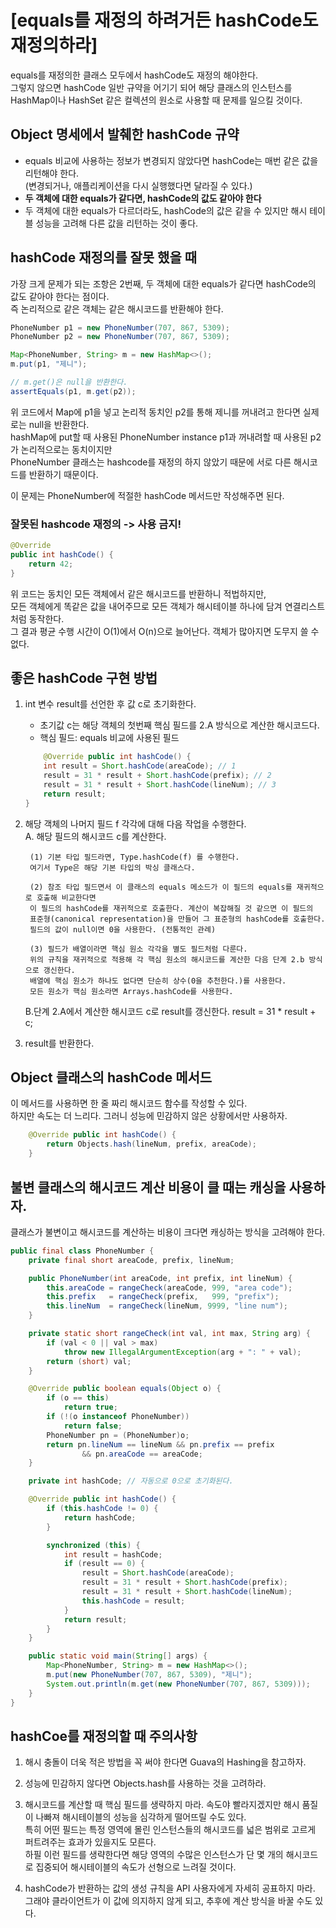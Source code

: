 # [equals를 재정의 하려거든 hashCode도 재정의하라]

equals를 재정의한 클래스 모두에서 hashCode도 재정의 해야한다.  
그렇지 않으면 hashCode 일반 규약을 어기기 되어 해당 클래스의 인스턴스를 HashMap이나 HashSet 같은 컬렉션의 원소로 사용할 때 문제를 일으킬 것이다. 

## Object 명세에서 발췌한 hashCode 규약
* equals 비교에 사용하는 정보가 변경되지 않았다면 hashCode는 매번 같은 값을 리턴해야 한다.  
 (변경되거나, 애플리케이션을 다시 실행했다면 달라질 수 있다.)
* **두 객체에 대한 equals가 같다면, hashCode의 값도 같아야 한다**
* 두 객체에 대한 equals가 다르더라도, hashCode의 값은 같을 수 있지만 해시 테이블 성능을 고려해 다른 값을 리턴하는 것이 좋다.

## hashCode 재정의를 잘못 했을 때
가장 크게 문제가 되는 조항은 2번째, 두 객체에 대한 equals가 같다면 hashCode의 값도 같아야 한다는 점이다.  
즉 논리적으로 같은 객체는 같은 해시코드를 반환해야 한다.

```JAVA
PhoneNumber p1 = new PhoneNumber(707, 867, 5309);
PhoneNumber p2 = new PhoneNumber(707, 867, 5309);

Map<PhoneNumber, String> m = new HashMap<>();
m.put(p1, "제니");

// m.get()은 null을 반환한다.
assertEquals(p1, m.get(p2));
```
위 코드에서 Map에 p1을 넣고 논리적 동치인 p2를 통해 제니를 꺼내려고 한다면 실제로는 null을 반환한다.  
hashMap에 put할 때 사용된 PhoneNumber instance p1과 꺼내려할 때 사용된 p2가 논리적으로는 동치이지만  
PhoneNumber 클래스는 hashcode를 재정의 하지 않았기 때문에 서로 다른 해시코드를 반환하기 때문이다.

이 문제는 PhoneNumber에 적절한 hashCode 메서드만 작성해주면 된다.

### 잘못된 hashcode 재정의 -> 사용 금지!
```JAVA
@Override
public int hashCode() {
    return 42;
}
```
위 코드는 동치인 모든 객체에서 같은 해시코드를 반환하니 적법하지만,  
모든 객체에게 똑같은 값을 내어주므로 모든 객체가 해시테이블 하나에 담겨 연결리스트처럼 동작한다.  
그 결과 평균 수행 시간이 O(1)에서 O(n)으로 늘어난다. 객체가 많아지면 도무지 쓸 수 없다.

## 좋은 hashCode 구현 방법
1. int 변수 result를 선언한 후 값 c로 초기화한다.
    * 초기값 c는 해당 객체의 첫번째 핵심 필드를 2.A 방식으로 계산한 해시코드다.
    * 핵심 필드: equals 비교에 사용된 필드

    ```JAVA
        @Override public int hashCode() {
        int result = Short.hashCode(areaCode); // 1
        result = 31 * result + Short.hashCode(prefix); // 2
        result = 31 * result + Short.hashCode(lineNum); // 3
        return result;
    }
    ```
2. 해당 객체의 나머지 필드 f 각각에 대해 다음 작업을 수행한다.  
    A. 해당 필드의 해시코드 c를 계산한다.

        (1) 기본 타입 필드라면, Type.hashCode(f) 를 수행한다. 
        여기서 Type은 해당 기본 타입의 박싱 클래스다.

        (2) 참조 타입 필드면서 이 클래스의 equals 메소드가 이 필드의 equals를 재귀적으로 호출해 비교한다면 
        이 필드의 hashCode를 재귀적으로 호출한다. 계산이 복잡해질 것 같으면 이 필드의 
        표준형(canonical representation)을 만들어 그 표준형의 hashCode를 호출한다.
        필드의 값이 null이면 0을 사용한다. (전통적인 관례)

        (3) 필드가 배열이라면 핵심 원소 각각을 별도 필드처럼 다룬다. 
        위의 규칙을 재귀적으로 적용해 각 핵심 원소의 해시코드를 계산한 다음 단계 2.b 방식으로 갱신한다.
        배열에 핵심 원소가 하나도 없다면 단순히 상수(0을 추천한다.)를 사용한다. 
        모든 원소가 핵심 원소라면 Arrays.hashCode를 사용한다. 

    B.단계 2.A에서 계산한 해시코드 c로 result를 갱신한다.
        result = 31 * result + c;

3. result를 반환한다.

## Object 클래스의 hashCode 메서드
이 메서드를 사용하면 한 줄 짜리 해시코드 함수를 작성할 수 있다.  
하지만 속도는 더 느리다. 그러니 성능에 민감하지 않은 상황에서만 사용하자.

```JAVA
    @Override public int hashCode() {
        return Objects.hash(lineNum, prefix, areaCode);
    }
```
## 불변 클래스의 해시코드 계산 비용이 클 때는 캐싱을 사용하자.
클래스가 불변이고 해시코드를 계산하는 비용이 크다면 캐싱하는 방식을 고려해야 한다.  

```JAVA
public final class PhoneNumber {
    private final short areaCode, prefix, lineNum;

    public PhoneNumber(int areaCode, int prefix, int lineNum) {
        this.areaCode = rangeCheck(areaCode, 999, "area code");
        this.prefix   = rangeCheck(prefix,   999, "prefix");
        this.lineNum  = rangeCheck(lineNum, 9999, "line num");
    }

    private static short rangeCheck(int val, int max, String arg) {
        if (val < 0 || val > max)
            throw new IllegalArgumentException(arg + ": " + val);
        return (short) val;
    }

    @Override public boolean equals(Object o) {
        if (o == this)
            return true;
        if (!(o instanceof PhoneNumber))
            return false;
        PhoneNumber pn = (PhoneNumber)o;
        return pn.lineNum == lineNum && pn.prefix == prefix
                && pn.areaCode == areaCode;
    }

    private int hashCode; // 자동으로 0으로 초기화된다.

    @Override public int hashCode() {
        if (this.hashCode != 0) {
            return hashCode;
        }

        synchronized (this) {
            int result = hashCode;
            if (result == 0) {
                result = Short.hashCode(areaCode);
                result = 31 * result + Short.hashCode(prefix);
                result = 31 * result + Short.hashCode(lineNum);
                this.hashCode = result;
            }
            return result;
        }
    }

    public static void main(String[] args) {
        Map<PhoneNumber, String> m = new HashMap<>();
        m.put(new PhoneNumber(707, 867, 5309), "제니");
        System.out.println(m.get(new PhoneNumber(707, 867, 5309)));
    }
}
```

## hashCoe를 재정의할 때 주의사항
1. 해시 충돌이 더욱 적은 방법을 꼭 써야 한다면 Guava의 Hashing을 참고하자.

2. 성능에 민감하지 않다면 Objects.hash를 사용하는 것을 고려하라.

3. 해시코드를 계산할 때 핵심 필드를 생략하지 마라.
    속도야 빨라지겠지만 해시 품질이 나빠져 해시테이블의 성능을 심각하게 떨어뜨릴 수도 있다.  
    특히 어떤 필드는 특정 영역에 몰린 인스턴스들의 해시코드를 넓은 범위로 고르게 퍼트려주는 효과가 있을지도 모른다.  
    하필 이런 필드를 생략한다면 해당 영역의 수많은 인스턴스가 단 몇 개의 해시코드로 집중되어 해시테이블의 속도가 선형으로 느려질 것이다.

4. hashCode가 반환하는 값의 생성 규칙을 API 사용자에게 자세히 공표하지 마라.
    그래야 클라이언트가 이 값에 의지하지 않게 되고, 추후에 계산 방식을 바꿀 수도 있다.
